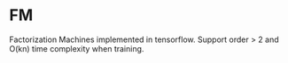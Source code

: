 # FM
Factorization Machines implemented in tensorflow.
Support order > 2 and O(kn) time complexity when training. 
